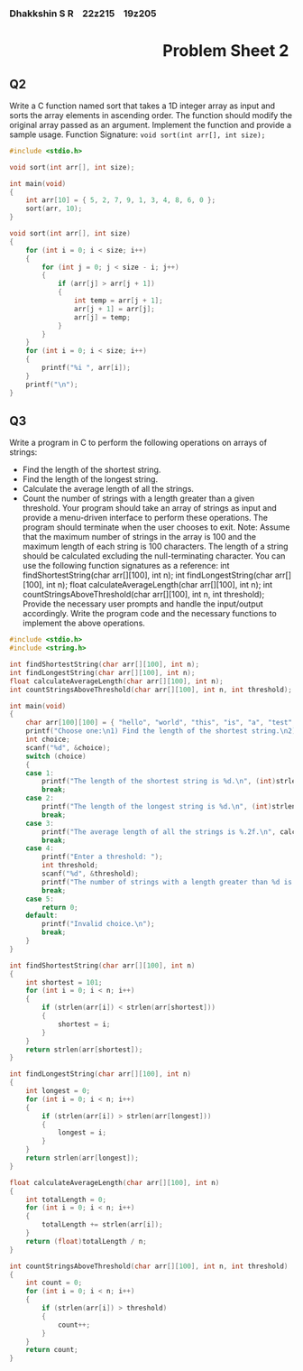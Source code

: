 ### Dhakkshin S R &nbsp;&nbsp; 22z215 &nbsp;&nbsp; 19z205

# &nbsp;&nbsp;&nbsp;&nbsp;&nbsp;&nbsp;&nbsp;&nbsp;&nbsp;&nbsp;&nbsp;&nbsp;&nbsp;&nbsp;&nbsp;&nbsp;&nbsp;&nbsp;&nbsp;&nbsp;&nbsp;&nbsp;&nbsp;&nbsp;&nbsp;&nbsp;&nbsp;&nbsp;&nbsp;&nbsp;&nbsp;&nbsp;&nbsp;&nbsp;&nbsp;&nbsp;&nbsp;&nbsp;&nbsp;&nbsp; Problem Sheet 2

## Q2
Write a C function named sort that takes a 1D integer array as input and sorts the array elements in
ascending order. The function should modify the original array passed as an argument. Implement the
function and provide a sample usage.
Function Signature:
`void sort(int arr[], int size);`

```c
#include <stdio.h>

void sort(int arr[], int size);

int main(void)
{
    int arr[10] = { 5, 2, 7, 9, 1, 3, 4, 8, 6, 0 };
    sort(arr, 10);
}

void sort(int arr[], int size)
{
    for (int i = 0; i < size; i++)
    {
        for (int j = 0; j < size - i; j++)
        {
            if (arr[j] > arr[j + 1]) 
            {
                int temp = arr[j + 1];
                arr[j + 1] = arr[j];
                arr[j] = temp;
            }
        }
    }
    for (int i = 0; i < size; i++) 
    {
        printf("%i ", arr[i]);
    }
    printf("\n");
}
```

##  Q3
Write a program in C to perform the following operations on arrays of strings:

- Find the length of the shortest string.
- Find the length of the longest string.
- Calculate the average length of all the strings.
- Count the number of strings with a length greater than a given threshold.
Your program should take an array of strings as input and provide a menu-driven interface to perform
these operations. The program should terminate when the user chooses to exit.
Note:
Assume that the maximum number of strings in the array is 100 and the maximum length of each string
is 100 characters. The length of a string should be calculated excluding the null-terminating character.
You can use the following function signatures as a reference:
int findShortestString(char arr[][100], int n);
int findLongestString(char arr[][100], int n);
float calculateAverageLength(char arr[][100], int n);
int countStringsAboveThreshold(char arr[][100], int n, int threshold);
Provide the necessary user prompts and handle the input/output accordingly. Write the program code
and the necessary functions to implement the above operations.

```c
#include <stdio.h>
#include <string.h>

int findShortestString(char arr[][100], int n);
int findLongestString(char arr[][100], int n);
float calculateAverageLength(char arr[][100], int n);
int countStringsAboveThreshold(char arr[][100], int n, int threshold);

int main(void)
{
    char arr[100][100] = { "hello", "world", "this", "is", "a", "test", "string", "array" };
    printf("Choose one:\n1) Find the length of the shortest string.\n2) Find the length of the longest string.3) Calculate the average length of all the strings.\n4) Count the number of strings with a length greater than a given threshold.\n5) Exit\n");
    int choice;
    scanf("%d", &choice);
    switch (choice)
    {
    case 1:
        printf("The length of the shortest string is %d.\n", (int)strlen(arr[findShortestString(arr, 100)]));
        break;
    case 2:
        printf("The length of the longest string is %d.\n", (int)strlen(arr[findLongestString(arr, 100)]));
        break;
    case 3:
        printf("The average length of all the strings is %.2f.\n", calculateAverageLength(arr, 100));
        break;
    case 4:
        printf("Enter a threshold: ");
        int threshold;
        scanf("%d", &threshold);
        printf("The number of strings with a length greater than %d is %d.\n", threshold, countStringsAboveThreshold(arr, 100, threshold));
        break;
    case 5:
        return 0;
    default:
        printf("Invalid choice.\n");
        break;
    }
}

int findShortestString(char arr[][100], int n)
{
    int shortest = 101;
    for (int i = 0; i < n; i++)
    {
        if (strlen(arr[i]) < strlen(arr[shortest]))
        {
            shortest = i;
        }
    }
    return strlen(arr[shortest]);
}

int findLongestString(char arr[][100], int n)
{
    int longest = 0;
    for (int i = 0; i < n; i++)
    {
        if (strlen(arr[i]) > strlen(arr[longest]))
        {
            longest = i;
        }
    }
    return strlen(arr[longest]);
}

float calculateAverageLength(char arr[][100], int n)
{
    int totalLength = 0;
    for (int i = 0; i < n; i++)
    {
        totalLength += strlen(arr[i]);
    }
    return (float)totalLength / n;
}

int countStringsAboveThreshold(char arr[][100], int n, int threshold)
{
    int count = 0;
    for (int i = 0; i < n; i++)
    {
        if (strlen(arr[i]) > threshold)
        {
            count++;
        }
    }
    return count;
}
```
